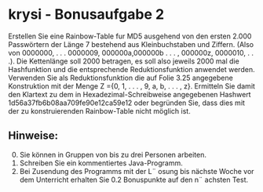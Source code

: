 krysi - Bonusaufgabe 2
======================

Erstellen Sie eine Rainbow-Table fur MD5 ausgehend von den ersten 2.000 Passwörtern der Länge 7 bestehend aus Kleinbuchstaben und Ziffern. (Also von 0000000, . . . 0000009, 000000a,000000b . . . , 000000z, 0000010, . . .). Die Kettenlänge soll 2000 betragen, es soll also jeweils 2000
mal die Hashfunktion und die entsprechende Reduktionsfunktion anwendet werden. Verwenden Sie als Reduktionsfunktion die auf Folie 3.25 angegebene Konstruktion mit der Menge Z ={0, 1, . . . , 9, a, b, . . . , z}.
Ermitteln Sie damit den Klartext zu dem in Hexadezimal-Schreibweise angegebenen Hashwert 1d56a37fb6b08aa709fe90e12ca59e12 oder begründen Sie, dass dies mit der zu konstruierenden Rainbow-Table nicht möglich ist.

Hinweise:
------------
0. Sie können in Gruppen von bis zu drei Personen arbeiten.
0. Schreiben Sie ein kommentiertes Java-Programm.
0. Bei Zusendung des Programms mit der L¨ osung bis nächste Woche vor dem Unterricht erhalten Sie 0.2 Bonuspunkte auf den n¨ achsten Test.